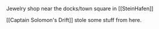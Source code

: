 Jewelry shop near the docks/town square in [[SteinHafen]]

[[Captain Solomon's Drift]] stole some stuff from here.